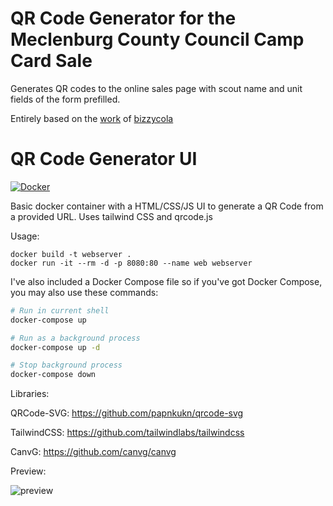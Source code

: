 # QR Code Generator for the Meclenburg County Council Camp Card Sale

Generates QR codes to the online sales page with scout name and unit fields of the form prefilled.

Entirely based on the [work](https://github.com/bizzycola/qrcode-generator) of [bizzycola](https://github.com/bizzycola)


# QR Code Generator UI
[![Docker](https://img.shields.io/badge/Docker-Hub-blue)](https://hub.docker.com/r/bizzycolah/qrcode-generator)

Basic docker container with a HTML/CSS/JS UI to generate a QR Code from a provided URL.
Uses tailwind CSS and qrcode.js


Usage:
```
docker build -t webserver .
docker run -it --rm -d -p 8080:80 --name web webserver
```

I've also included a Docker Compose file so if you've got Docker Compose, you may also use these commands:
```bash
# Run in current shell
docker-compose up

# Run as a background process
docker-compose up -d

# Stop background process
docker-compose down
```

Libraries:

QRCode-SVG: https://github.com/papnkukn/qrcode-svg

TailwindCSS: https://github.com/tailwindlabs/tailwindcss

CanvG: https://github.com/canvg/canvg

Preview:

![preview](https://github.com/bizzycola/qrcode-generator/assets/845115/145411dc-b93b-4709-bf9d-022cf61a46df)


